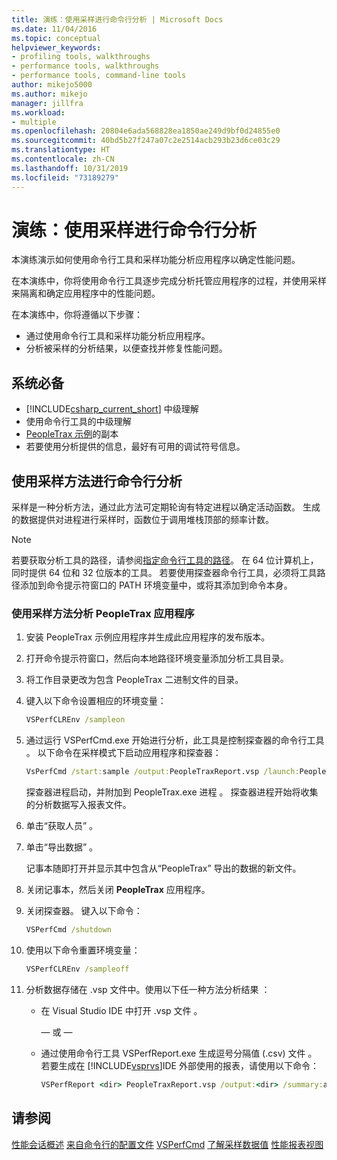 ```yaml
---
title: 演练：使用采样进行命令行分析 | Microsoft Docs
ms.date: 11/04/2016
ms.topic: conceptual
helpviewer_keywords:
- profiling tools, walkthroughs
- performance tools, walkthroughs
- performance tools, command-line tools
author: mikejo5000
ms.author: mikejo
manager: jillfra
ms.workload:
- multiple
ms.openlocfilehash: 20804e6ada568828ea1850ae249d9bf0d24855e0
ms.sourcegitcommit: 40bd5b27f247a07c2e2514acb293b23d6ce03c29
ms.translationtype: HT
ms.contentlocale: zh-CN
ms.lasthandoff: 10/31/2019
ms.locfileid: "73189279"
---
```

# <a name="walkthrough-command-line-profiling-using-sampling"></a>演练：使用采样进行命令行分析

本演练演示如何使用命令行工具和采样功能分析应用程序以确定性能问题。

在本演练中，你将使用命令行工具逐步完成分析托管应用程序的过程，并使用采样来隔离和确定应用程序中的性能问题。

在本演练中，你将遵循以下步骤：

- 通过使用命令行工具和采样功能分析应用程序。
- 分析被采样的分析结果，以便查找并修复性能问题。

## <a name="prerequisites"></a>系统必备

- [!INCLUDE[csharp_current_short](../misc/includes/csharp_current_short_md.md)] 中级理解
- 使用命令行工具的中级理解
- [PeopleTrax 示例](performance-explorer.md)的副本
- 若要使用分析提供的信息，最好有可用的调试符号信息。

## <a name="command-line-profiling-using-the-sampling-method"></a>使用采样方法进行命令行分析

采样是一种分析方法，通过此方法可定期轮询有特定进程以确定活动函数。 生成的数据提供对进程进行采样时，函数位于调用堆栈顶部的频率计数。

> [!NOTE]
> 若要获取分析工具的路径，请参阅[指定命令行工具的路径](../profiling/specifying-the-path-to-profiling-tools-command-line-tools.md)。 在 64 位计算机上，同时提供 64 位和 32 位版本的工具。 若要使用探查器命令行工具，必须将工具路径添加到命令提示符窗口的 PATH 环境变量中，或将其添加到命令本身。

### <a name="to-profile-the-peopletrax-application-by-using-the-sampling-method"></a>使用采样方法分析 PeopleTrax 应用程序

1. 安装 PeopleTrax 示例应用程序并生成此应用程序的发布版本。

2. 打开命令提示符窗口，然后向本地路径环境变量添加分析工具目录。

3. 将工作目录更改为包含 PeopleTrax 二进制文件的目录。

4. 键入以下命令设置相应的环境变量：

    ```cmd
    VSPerfCLREnv /sampleon
    ```

5. 通过运行 VSPerfCmd.exe 开始进行分析，此工具是控制探查器的命令行工具  。 以下命令在采样模式下启动应用程序和探查器：

    ```cmd
    VsPerfCmd /start:sample /output:PeopleTraxReport.vsp /launch:PeopleTrax.exe
    ```

     探查器进程启动，并附加到 PeopleTrax.exe 进程  。 探查器进程开始将收集的分析数据写入报表文件。

6. 单击“获取人员”  。

7. 单击“导出数据”  。

     记事本随即打开并显示其中包含从“PeopleTrax”  导出的数据的新文件。

8. 关闭记事本，然后关闭 **PeopleTrax** 应用程序。

9. 关闭探查器。 键入以下命令：

    ```cmd
    VSPerfCmd /shutdown
    ```

10. 使用以下命令重置环境变量：

    ```cmd
    VSPerfCLREnv /sampleoff
    ```

11. 分析数据存储在 .vsp 文件中。使用以下任一种方法分析结果  ：

    - 在 Visual Studio IDE 中打开 .vsp 文件  。

         — 或 —

    - 通过使用命令行工具 VSPerfReport.exe 生成逗号分隔值 (.csv) 文件   。 若要生成在 [!INCLUDE[vsprvs](../code-quality/includes/vsprvs_md.md)]IDE 外部使用的报表，请使用以下命令：

        ```cmd
        VSPerfReport <dir> PeopleTraxReport.vsp /output:<dir> /summary:all
        ```

## <a name="see-also"></a>请参阅

[性能会话概述](../profiling/performance-session-overview.md)
[来自命令行的配置文件](../profiling/using-the-profiling-tools-from-the-command-line.md)
[VSPerfCmd](../profiling/vsperfcmd.md)
[了解采样数据值](../profiling/understanding-sampling-data-values.md)
[性能报表视图](../profiling/performance-report-views.md)